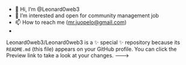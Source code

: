 - 👋 Hi, I’m @Leonard0web3
- 👀 I’m interested and open for community management job
- 📫 How to reach me (mr.juopelo@gmail.com)
- 
Leonard0web3/Leonard0web3 is a ✨ special ✨ repository because its `README.md` (this file) appears on your GitHub profile.
You can click the Preview link to take a look at your changes.
--->

